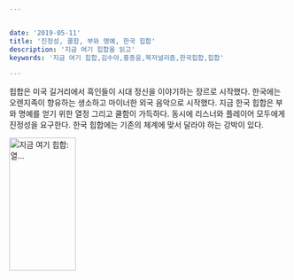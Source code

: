 ```yaml
---


date: '2019-05-11'
title: '진정성, 쿨함, 부와 명예, 한국 힙합'
description: '지금 여기 힙합을 읽고'
keywords: '지금 여기 힙합,김수아,홍종윤,북저널리즘,한국힙합,힙합'

---
```


힙합은 미국 길거리에서 흑인들이 시대 정신을 이야기하는 장르로 시작했다. 한국에는 오렌지족이 향유하는 생소하고 마이너한 외국 음악으로 시작했다. 지금 한국 힙합은 부와 명예를 얻기 위한 열정 그리고 쿨함이 가득하다. 동시에 리스너와 플레이어 모두에게 진정성을 요구한다. 한국 힙합에는 기존의 체계에 맞서 달라야 하는 강박이 있다.

<a href="https://coupa.ng/bhaa5A" target="_blank"><img src="https://static.coupangcdn.com/image/affiliate/banner/3b009d310b5f6ee2c1eb84759baea884@2x.jpg" alt="지금 여기 힙합:열..." width="120" height="240"></a>